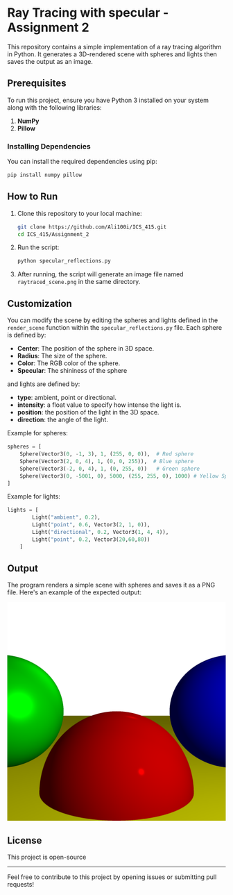 # Ray Tracing with specular - Assignment 2

This repository contains a simple implementation of a ray tracing algorithm in Python. It generates a 3D-rendered scene with spheres and lights then saves the output as an image.

## Prerequisites

To run this project, ensure you have Python 3 installed on your system along with the following libraries:

1. **NumPy**
2. **Pillow**

### Installing Dependencies

You can install the required dependencies using pip:

```bash
pip install numpy pillow
```

## How to Run

1. Clone this repository to your local machine:
   ```bash
   git clone https://github.com/Ali100i/ICS_415.git
   cd ICS_415/Assignment_2
   ```

2. Run the script:
   ```bash
   python specular_reflections.py
   ```

3. After running, the script will generate an image file named `raytraced_scene.png` in the same directory.

## Customization

You can modify the scene by editing the spheres and lights defined in the `render_scene` function within the `specular_reflections.py` file. Each sphere is defined by:

- **Center**: The position of the sphere in 3D space.
- **Radius**: The size of the sphere.
- **Color**: The RGB color of the sphere.
- **Specular**: The shininess of the sphere

and lights are defined by:
- **type**: ambient, point or directional.
- **intensity**: a float value to specify how intense the light is.
- **position**: the position of the light in the 3D space.
- **direction**: the angle of the light.

Example for spheres:
```python
spheres = [
    Sphere(Vector3(0, -1, 3), 1, (255, 0, 0)),  # Red sphere
    Sphere(Vector3(2, 0, 4), 1, (0, 0, 255)),  # Blue sphere
    Sphere(Vector3(-2, 0, 4), 1, (0, 255, 0))   # Green sphere
    Sphere(Vector3(0, -5001, 0), 5000, (255, 255, 0), 1000) # Yellow Sphere 
]
```

Example for lights:
```python
lights = [
        Light("ambient", 0.2),
        Light("point", 0.6, Vector3(2, 1, 0)),
        Light("directional", 0.2, Vector3(1, 4, 4)),
        Light("point", 0.2, Vector3(20,60,80))
    ]
```

## Output

The program renders a simple scene with spheres and saves it as a PNG file. Here's an example of the expected output:

![Example Output](raytraced_scene.png)

## License

This project is open-source

---

Feel free to contribute to this project by opening issues or submitting pull requests!
